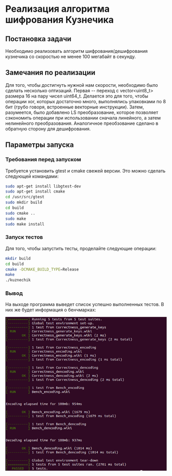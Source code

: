 # Реализация алгоритма шифрования Кузнечика

##  Постановка задачи

Необходимо реализовать алгоритм шифрования/дешифрования кузнечика со скоростью не менее 100 мегабайт в секунду. 

## Замечания по реализации

Для того, чтобы достигнуть нужной нам скорости, необходимо было сделать несколько оптизаций. Первая -- переход с vector\<uint8_t\> размера 16 на пару чисел uint64_t. Делается это для того, чтобы операции xor, которых достаточно много, выполнялись упаковками по 8 бит (грубо говоря, встроенные векторные инструкции). Затем, разумеется, было добавлено LS преобразование, которое позволяет сэкономить операции при использовании сначала линейного, а затем нелинейного преобразования. Аналогичное преобзование сделано в обратную сторону для дешифрования.

## Параметры запуска

### Требования перед запуском
Требуется установить gtest и cmake свежей версии. Это можно сделать следующей командами:
```bash
sudo apt-get install libgtest-dev
sudo apt-get install cmake
cd /usr/src/gtest
sudo mkdir build
cd build
sudo cmake ..
sudo make
sudo make install
```

### Запуск тестов
Для того, чтобы запустить тесты, проделайте следующие операции:
```bash
mkdir build
cd build 
cmake -DCMAKE_BUILD_TYPE=Release
make
./kuznechik
```
### Вывод

На выходе программа выведет список успешно выполненных тестов. В них же будет информация о бенчмарках:

![alt text](https://github.com/Piachonkin-Alex/Mipt-Crypto/blob/main/kuznechik/example.png?raw=true)


